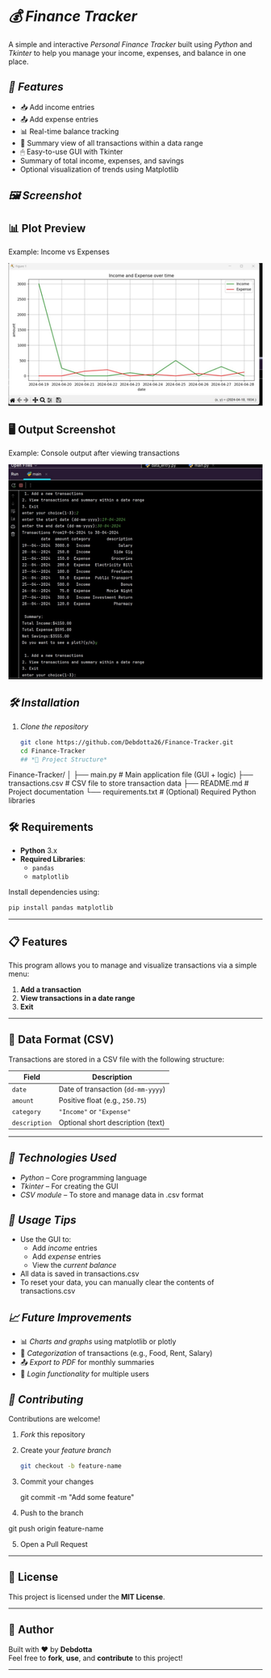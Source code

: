 # *💰 Finance Tracker*

A simple and interactive *Personal Finance Tracker* built using *Python* and *Tkinter* to help you manage your income, expenses, and balance in one place.

## *🚀 Features*

- 📥 Add income entries  
- 📤 Add expense entries  
- 📊 Real-time balance tracking  
- 🧾 Summary view of all transactions within a data range  
- 🖱 Easy-to-use GUI with Tkinter
- Summary of total income, expenses, and savings
- Optional visualization of trends using Matplotlib



## *🖼 Screenshot*

## 📊 Plot Preview

Example: Income vs Expenses

![Income vs Expenses](plot%20output.jpg)

## 🖥️ Output Screenshot

Example: Console output after viewing transactions

![Console Output](output.jpg)


## *🛠 Installation*

1. *Clone the repository*
   ```bash
   git clone https://github.com/Debdotta26/Finance-Tracker.git
   cd Finance-Tracker
   ## *📂 Project Structure*

Finance-Tracker/ │
├── main.py   # Main application file (GUI + logic)
├── transactions.csv  # CSV file to store transaction data 
├── README.md          # Project documentation
└── requirements.txt   # (Optional) Required Python libraries



## 🛠️ Requirements

- **Python** 3.x  
- **Required Libraries**:  
  - `pandas`  
  - `matplotlib`

Install dependencies using:

```bash
pip install pandas matplotlib
```

---

## 📋 Features

This program allows you to manage and visualize transactions via a simple menu:

1. **Add a transaction**  
2. **View transactions in a date range**  
3. **Exit**

---


## 📝 Data Format (CSV)

Transactions are stored in a CSV file with the following structure:

| Field       | Description                          |
|-------------|--------------------------------------|
| `date`      | Date of transaction (`dd-mm-yyyy`)   |
| `amount`    | Positive float (e.g., `250.75`)      |
| `category`  | `"Income"` or `"Expense"`            |
| `description` | Optional short description (text)  |

---



## *🔧 Technologies Used*

- *Python* – Core programming language
- *Tkinter* – For creating the GUI
- *CSV module* – To store and manage data in .csv format

## *📌 Usage Tips*

- Use the GUI to:
  - Add *income* entries
  - Add *expense* entries
  - View the *current balance*
- All data is saved in transactions.csv
- To reset your data, you can manually clear the contents of transactions.csv


## *📈 Future Improvements*

- 📊 *Charts and graphs* using matplotlib or plotly
- 📁 *Categorization* of transactions (e.g., Food, Rent, Salary)
- 📤 *Export to PDF* for monthly summaries
- 🔐 *Login functionality* for multiple users


## *🤝 Contributing*

Contributions are welcome!

1. *Fork* this repository
2. Create your *feature branch*  
   ```bash
   git checkout -b feature-name

3. Commit your changes

    git commit -m "Add some feature"


4. Push to the branch

git push origin feature-name


5. Open a Pull Request




---

## 📄 License

This project is licensed under the **MIT License**.  

---

## 🙌 Author

Built with ❤️ by **Debdotta**  
Feel free to **fork**, **use**, and **contribute** to this project!

---

